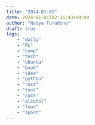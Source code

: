 ```yaml
---
title: "2024-01-01"
date: 2024-01-01T02:16:43+09:00
author: "Naoya Furudono"
draft: true
tags:
    - "daily"
    - "PL"
    - "comp"
    - "tech"
    - "ubuntu"
    - "book"
    - "idea"
    - "python"
    - "rust"
    - "tool"
    - "cock"
    - "alcohol"
    - "food"
    - "sport"
---
```

